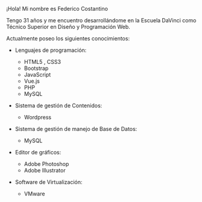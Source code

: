 ¡Hola! Mi nombre es Federico Costantino

Tengo 31 años y me encuentro desarrollándome en la Escuela DaVinci como Técnico Superior en Diseño y Programación Web.

Actualmente poseo los siguientes conocimientos:

- Lenguajes de programación:
  * HTML5 , CSS3
  * Bootstrap
  * JavaScript
  * Vue.js
  * PHP
  * MySQL

- Sistema de gestión de Contenidos:
  * Wordpress
  
- Sistema de gestión de manejo de Base de Datos:
  * MySQL
  
- Editor de gráficos:
  * Adobe Photoshop
  * Adobe Illustrator
 
- Software de Virtualización:
  * VMware
